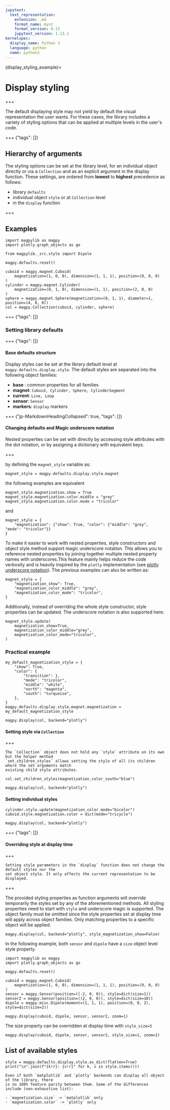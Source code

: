 ```yaml
---
jupytext:
  text_representation:
    extension: .md
    format_name: myst
    format_version: 0.13
    jupytext_version: 1.13.1
kernelspec:
  display_name: Python 3
  language: python
  name: python3
---
```


(display_styling_example)=
# Display styling

+++

The default displaying style may not yield by default the visual representation the user wants. For these cases, the library includes a variety of styling options that can be applied at multiple levels in the user's code.

+++ {"tags": []}

## Hierarchy of arguments

The styling options can be set at the library level, for an individual object directly or via a `Collection` and as an explicit argument in the display function. These settings, are ordered from **lowest** to **highest** precedence as follows:

- library `defaults`
- individual object `style` or at `Collection` level
- in the `display` function

+++

## Examples

```{code-cell} ipython3
import magpylib as magpy
import plotly.graph_objects as go

from magpylib._src.style import Dipole

magpy.defaults.reset()

cuboid = magpy.magnet.Cuboid(
    magnetization=(1, 0, 0), dimension=(1, 1, 1), position=(0, 0, 0)
)
cylinder = magpy.magnet.Cylinder(
    magnetization=(0, 1, 0), dimension=(1, 1), position=(2, 0, 0)
)
sphere = magpy.magnet.Sphere(magnetization=(0, 1, 1), diameter=1, position=(4, 0, 0))
col = magpy.Collection(cuboid, cylinder, sphere)
```

+++ {"tags": []}

### Setting library defaults

+++ {"tags": []}

#### Base defaults structure

Display styles can be set at the library default level at `magpy.defaults.display.style`. The default styles are separated into the following object families:

- **base** : common properties for all families
- **magnet**: `Cuboid, Cylinder, Sphere, CylinderSegment`
- **current**: `Line, Loop`
- **sensor**: `Sensor`
- **markers**: `display` markers

+++ {"jp-MarkdownHeadingCollapsed": true, "tags": []}

#### Changing defaults and Magic underscore notation
Nested properties can be set with directly by accessing style attributes with the dot notation, or by assigning a dictionary with equivalent keys.

+++

by defining the `magnet_style` variable as:

```{code-cell} ipython3
magnet_style = magpy.defaults.display.style.magnet
```

the following examples are equivalent

```{code-cell} ipython3
magnet_style.magnetization.show = True
magnet_style.magnetization.color.middle = "grey"
magnet_style.magnetization.color.mode = "tricolor"
```

and

```{code-cell} ipython3
magnet_style = {
    "magnetization": {"show": True, "color": {"middle": "grey", "mode": "tricolor"}}
}
```

To make it easier to work with nested properties, style constructors and object style method support magic underscore notation. This allows you to reference nested properties by joining together multiple nested property names with underscores.This feature mainly helps reduce the code verbosity and is heavily inspired by the `plotly` implementation (see [plotly underscore notation](https://plotly.com/python/creating-and-updating-figures/#magic-underscore-notation)). The previous examples can also be written as:

```{code-cell} ipython3
magnet_style = {
    "magnetization_show": True,
    "magnetization_color_middle": "grey",
    "magnetization_color_mode": "tricolor",
}
```

Additionally, instead of overriding the whole style constructor, style properties can be updated. The underscore notation is also supported here:

```{code-cell} ipython3
magnet_style.update(
    magnetization_show=True,
    magnetization_color_middle="grey",
    magnetization_color_mode="tricolor",
)
```

### Practical example

```{code-cell} ipython3
my_default_magnetization_style = {
    "show": True,
    "color": {
        "transition": 1,
        "mode": "tricolor",
        "middle": "white",
        "north": "magenta",
        "south": "turquoise",
    },
}
magpy.defaults.display.style.magnet.magnetization = my_default_magnetization_style

magpy.display(col, backend="plotly")
```

#### Setting style via `Collection`

+++

```{note}
The `Collection` object does not hold any `style` attribute on its own but the helper method
`set_children_styles` allows setting the style of all its children where the set arguments match
existing child style attributes.
```

```{code-cell} ipython3
col.set_children_styles(magnetization_color_south="blue")

magpy.display(col, backend="plotly")
```

#### Setting individual styles

```{code-cell} ipython3
cylinder.style.update(magnetization_color_mode="bicolor")
cuboid.style.magnetization.color = dict(mode="tricycle")

magpy.display(col, backend="plotly")
```

+++ {"tags": []}

#### Overriding style at display time

+++

```{note}
Setting style parameters in the `display` function does not change the default styles nor the
set object style. It only affects the current representation to be displayed.
```

+++

The provided styling properties as function arguments will override temporarily the styles set by any of the aforementioned methods. All styling properties need to start with `style` and underscore magic is supported. The object family must be omitted since the style properties set at display time will apply across object families. Only matching properties to a specific object
will be applied.

```{code-cell} ipython3
magpy.display(col, backend="plotly", style_magnetization_show=False)
```

In the following example, both `sensor` and `dipole` have a `size` object level style property.

```{code-cell} ipython3
import magpylib as magpy
import plotly.graph_objects as go

magpy.defaults.reset()

cuboid = magpy.magnet.Cuboid(
    magnetization=(1, 0, 0), dimension=(1, 1, 1), position=(0, 0, 0)
)
sensor = magpy.Sensor(position=((-2, 0, 0)), style=dict(size=1))
sensor2 = magpy.Sensor(position=((2, 0, 0)), style=dict(size=10))
dipole = magpy.misc.Dipole(moment=(1, 1, 1), position=(0, 0, 2), style=dict(size=2))

magpy.display(cuboid, dipole, sensor, sensor2, zoom=1)
```

The size property can be overridden at display time with `style_size=5`

```{code-cell} ipython3
magpy.display(cuboid, dipole, sensor, sensor2, style_size=1, zoom=1)
```

## List of available styles

```{code-cell} ipython3
style = magpy.defaults.display.style.as_dict(flatten=True)
print("\n".join(f"{k!r}: {v!r}" for k, v in style.items()))
```

```{warning}
Even if both `matplotlib` and `plotly` backends can display all object of the library, there
is no 100% feature parity between them. Some of the differences include (non-exhaustive list):

- `magnetization.size` -> `matplotlib` only
- `magnetization.color` -> `plotly` only
```

